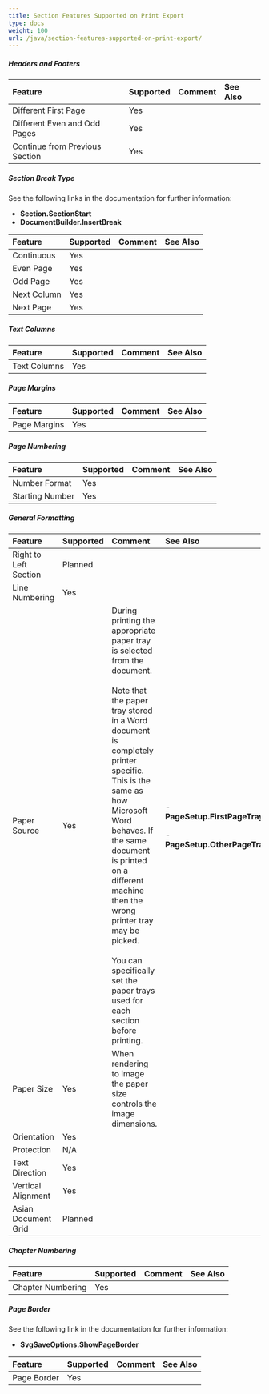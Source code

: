```yaml
---
title: Section Features Supported on Print Export
type: docs
weight: 100
url: /java/section-features-supported-on-print-export/
---
```


##### **Headers and Footers**

|Feature|Supported|Comment|See Also|
| :- | :- | :- | :- |
|Different First Page |Yes | | |
|Different Even and Odd Pages |Yes | | |
|Continue from Previous Section |Yes | | |

##### **Section Break Type**

See the following links in the documentation for further information:

- **Section.SectionStart**
- **DocumentBuilder.InsertBreak**

|Feature|Supported|Comment|See Also|
| :- | :- | :- | :- |
|Continuous |Yes | | |
|Even Page |Yes | | |
|Odd Page |Yes | | |
|Next Column |Yes | | |
|Next Page |Yes | | |

##### **Text Columns**

|Feature|Supported|Comment|See Also|
| :- | :- | :- | :- |
|Text Columns |Yes | | |

##### **Page Margins**

|Feature|Supported|Comment|See Also|
| :- | :- | :- | :- |
|Page Margins |Yes | | |

##### **Page Numbering**

|Feature|Supported|Comment|See Also|
| :- | :- | :- | :- |
|Number Format |Yes | | |
|Starting Number |Yes | | |

##### **General Formatting**

|Feature|Supported|Comment|See Also|
| :- | :- | :- | :- |
|Right to Left Section |Planned | | |
|Line Numbering |Yes | | |
|Paper Source |Yes |During printing the appropriate paper tray is selected from the document. <br><br>Note that the paper tray stored in a Word document is completely printer specific. This is the same as how Microsoft Word behaves. If the same document is printed on a different machine then the wrong printer tray may be picked. <br><br>You can specifically set the paper trays used for each section before printing. |<p>- **PageSetup.FirstPageTray** </p><p>- **PageSetup.OtherPageTray**</p>|
|Paper Size |Yes |When rendering to image the paper size controls the image dimensions. | |
|Orientation |Yes | | |
|Protection |N/A | | |
|Text Direction |Yes | | |
|Vertical Alignment |Yes | | |
|Asian Document Grid |Planned | | |

##### **Chapter Numbering**

|Feature|Supported|Comment|See Also|
| :- | :- | :- | :- |
|Chapter Numbering |Yes | | |

##### **Page Border**

See the following link in the documentation for further information:

- **SvgSaveOptions.ShowPageBorder**

|Feature|Supported|Comment|See Also|
| :- | :- | :- | :- |
|Page Border |Yes | | |

